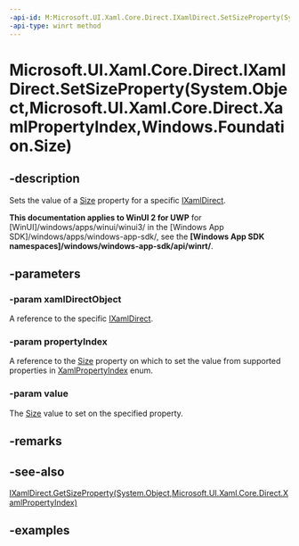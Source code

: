 ```yaml
---
-api-id: M:Microsoft.UI.Xaml.Core.Direct.IXamlDirect.SetSizeProperty(System.Object,Microsoft.UI.Xaml.Core.Direct.XamlPropertyIndex,Windows.Foundation.Size)
-api-type: winrt method
---
```


# Microsoft.UI.Xaml.Core.Direct.IXamlDirect.SetSizeProperty(System.Object,Microsoft.UI.Xaml.Core.Direct.XamlPropertyIndex,Windows.Foundation.Size)

<!--
public void SetSizeProperty (object xamlDirectObject, Microsoft.UI.Xaml.Core.Direct.XamlPropertyIndex propertyIndex, Windows.Foundation.Size value);
-->

## -description

Sets the value of a [Size](/uwp/api/windows.foundation.size) property for a specific [IXamlDirect](ixamldirect.md).

**This documentation applies to WinUI 2 for UWP** for [WinUI]/windows/apps/winui/winui3/ in the [Windows App SDK]/windows/apps/windows-app-sdk/, see the **[Windows App SDK namespaces]/windows/windows-app-sdk/api/winrt/**.

## -parameters

### -param xamlDirectObject

A reference to the specific [IXamlDirect](ixamldirect.md).

### -param propertyIndex

A reference to the [Size](/uwp/api/windows.foundation.size) property on which to set the value from supported properties in [XamlPropertyIndex](xamlpropertyindex.md) enum.

### -param value

The [Size](/uwp/api/windows.foundation.size) value to set on the specified property.

## -remarks

## -see-also

[IXamlDirect.GetSizeProperty(System.Object,Microsoft.UI.Xaml.Core.Direct.XamlPropertyIndex)](ixamldirect_getsizeproperty_1600529931.md)

## -examples
